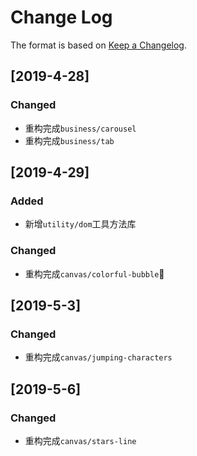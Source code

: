 # Change Log

The format is based on [Keep a Changelog](http://keepachangelog.com/).

## [2019-4-28]

### Changed

- 重构完成`business/carousel`
- 重构完成`business/tab`

## [2019-4-29]

### Added

- 新增`utility/dom`工具方法库

### Changed

- 重构完成`canvas/colorful-bubble`🐓

## [2019-5-3]

### Changed

- 重构完成`canvas/jumping-characters`

## [2019-5-6]

### Changed

- 重构完成`canvas/stars-line`